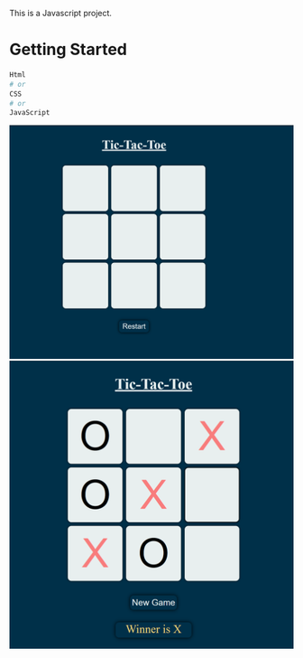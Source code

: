 This is a Javascript project.


# Getting Started


```bash
Html
# or
CSS
# or 
JavaScript

```


![Screenshots](pic%201.png)
![Screenshots](pic%202.png)